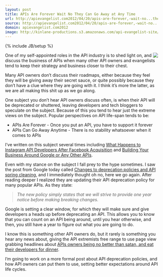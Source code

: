 ```yaml
---
layout: post
title: APIs Are Forever Wait No They Can Go Away at Any Time
url: http://apievangelist.com2012/04/20/apis-are-forever,-wait-no...they-can-go-away-at-any-time/
source: http://apievangelist.com2012/04/20/apis-are-forever,-wait-no...they-can-go-away-at-any-time/
domain: apievangelist.com2012
image: http://kinlane-productions.s3.amazonaws.com/api-evangelist-site/blog/Google-Developer-Blog-Logo.png
---
```

{% include JB/setup %}<p>
     <img src="http://kinlane-productions.s3.amazonaws.com/google/Google-Developer-Blog-Logo.png"  align="right" />
</p>
<p>
     One of my self-appointed roles in the API industry is to shed light on, and discuss the business of APIs when many other API owners and evangelists tend to keep their strategy and business closer to their chest.
</p>
<p>
     Many API owners don’t discuss their roadmaps, either because they feel they will be giving away their secret sauce, or quite possibly because they don’t have a clue where they are going with it. I think it’s more the latter, as we are all making this shit up as we go along.
</p>
<p>
     One subject you don’t hear API owners discuss often, is when their API will be deprecated or shuttered, leaving developers and tech bloggers to speculate on the subject. Because of this you tend to hear just the extreme views on the subject. Popular perspectives on API life-span tends to be:
</p>
<ul>
     <li>APIs Are Forever - Once you put an API, you have to support it forever
     </li>
     <li>APIs Can Go Away Anytime - There is no stability whatsoever when it comes to APIs
     </li>
</ul>
<p>
     I’ve written on this subject several times including <a href="/2012/04/09/what-happens-to-instagram-api-developers-after-facebook-acquisition/">What Happens to Instagram API Developers After Facebook Acquisition</a> and <a href="/2011/05/28/building-your-business-around-google-or-any-other-apis/">Building Your Business Around Google or Any Other APIs</a>.
</p>
<p>
     Even with my stance on the subject I fall prey to the hype sometimes. I saw the post from Google today called <a href="http://googledevelopers.blogspot.com/2012/04/changes-to-deprecation-policies-and-api.html">Changes to deprecation policies and API spring cleaning</a>, and I immediately thought oh no, here we go again. After reading deeper I realized they are updating their API deprecation policy for many popular APIs. As they state:
</p>
<blockquote>
     <em>The new policy simply states that we will strive to provide one year notice before making breaking changes.</em>
</blockquote>
<p>
     Google is setting a clear window, for which they will make sure and give developers a heads up before deprecating an API. This allows you to know that you can count on an API being around, until you hear otherwise, and then, you still have a year to figure out what you are going to do.
</p>
<p>
     I know this is something other API owners do, but it rarely is something you hear any news about, giving the API extremists free range to use page view grabbing headlines about <a href="/2012/03/30/why-tech-bloggers-suck-and-not-apis/">APIs owners being no better than satan, and eat their developers for dinner</a>.
</p>
<p>
     I’m going to work on a more formal post about API deprecation policies, and how API owners can put them to use, setting better expectations around API life cycles.
</p>
